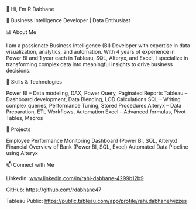 👋 Hi, I'm R Dabhane

🚀 Business Intelligence Developer | Data Enthusiast

📊 About Me

I am a passionate Business Intelligence (BI) Developer with expertise in data visualization, analytics, and automation. With 4 years of experience in Power BI and 1 year each in Tableau, SQL, Alteryx, and Excel, I specialize in transforming complex data into meaningful insights to drive business decisions.

🔧 Skills & Technologies

Power BI – Data modeling, DAX, Power Query, Paginated Reports
Tableau – Dashboard development, Data Blending, LOD Calculations
SQL – Writing complex queries, Performance Tuning, Stored Procedures
Alteryx – Data Preparation, ETL Workflows, Automation
Excel – Advanced formulas, Pivot Tables, Macros

📂 Projects

Employee Performance Monitoring Dashboard (Power BI, SQL, Alteryx)
Financial Overview of Bank (Power BI, SQL, Excel)
Automated Data Pipeline using Alteryx

📫 Connect with Me

LinkedIn: www.linkedin.com/in/rahi-dabhane-4299b12b9

GitHub: https://github.com/rdabhane47

Tableau Public: https://public.tableau.com/app/profile/rahi.dabhane/vizzes
